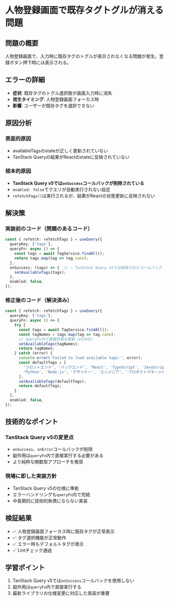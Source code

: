 # 人物登録画面で既存タグトグルが消える問題

## 問題の概要
人物登録画面で、入力時に既存タグのトグルが表示されなくなる問題が発生。登録ボタン押下時には表示される。

## エラーの詳細
- **症状**: 既存タグのトグル選択肢が画面入力時に消失
- **発生タイミング**: 人物登録画面フォーカス時
- **影響**: ユーザーが既存タグを選択できない

## 原因分析

### 表面的原因
- availableTagsのstateが正しく更新されていない
- TanStack Queryの結果がReactのstateに反映されていない

### 根本的原因
- **TanStack Query v5では`onSuccess`コールバックが削除されている**
- `enabled: false`でクエリが自動実行されない設定
- `refetchTags()`は実行されるが、結果がReactの状態更新に反映されない

## 解決策

### 実装前のコード（問題のあるコード）
```typescript
const { refetch: refetchTags } = useQuery({
  queryKey: ['tags'],
  queryFn: async () => {
    const tags = await TagService.findAll();
    return tags.map(tag => tag.name);
  },
  onSuccess: (tags) => {  // ← TanStack Query v5では削除されたコールバック
    setAvailableTags(tags);
  },
  enabled: false,
});
```

### 修正後のコード（解決済み）
```typescript
const { refetch: refetchTags } = useQuery({
  queryKey: ['tags'],
  queryFn: async () => {
    try {
      const tags = await TagService.findAll();
      const tagNames = tags.map(tag => tag.name);
      // queryFn内で直接状態を更新（v5対応）
      setAvailableTags(tagNames);
      return tagNames;
    } catch (error) {
      console.error('Failed to load available tags:', error);
      const defaultTags = [
        'フロントエンド', 'バックエンド', 'React', 'TypeScript', 'JavaScript', 
        'Python', 'Node.js', 'デザイナー', 'エンジニア', 'プロダクトマネージャー'
      ];
      setAvailableTags(defaultTags);
      return defaultTags;
    }
  },
  enabled: false,
});
```

## 技術的なポイント

### TanStack Query v5の変更点
- `onSuccess`、`onError`コールバックが削除
- 副作用は`queryFn`内で直接実行する必要がある
- より純粋な関数型アプローチを推奨

### 現場に即した実装方針
- TanStack Query v5の仕様に準拠
- エラーハンドリングも`queryFn`内で完結
- 中長期的に技術的負債にならない実装

## 検証結果
- ✅ 人物登録画面フォーカス時に既存タグが正常表示
- ✅ タグ選択機能が正常動作
- ✅ エラー時もデフォルトタグが表示
- ✅ Lintチェック通過

## 学習ポイント
1. TanStack Query v5では`onSuccess`コールバックを使用しない
2. 副作用は`queryFn`内で直接実行する
3. 最新ライブラリの仕様変更に対応した実装が重要